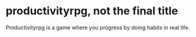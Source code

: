 # productivityrpg, not the final title

Productivityrpg is a game where you progress by doing habits in real life.
